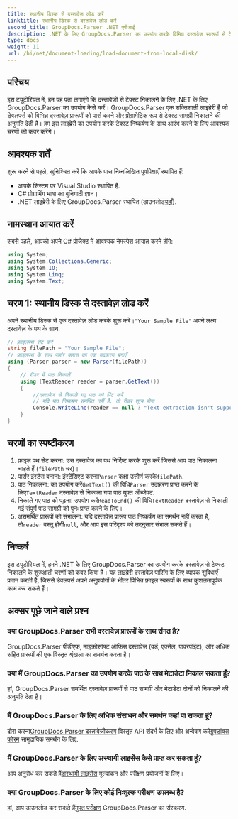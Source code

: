 ```yaml
---
title: स्थानीय डिस्क से दस्तावेज़ लोड करें
linktitle: स्थानीय डिस्क से दस्तावेज़ लोड करें
second_title: GroupDocs.Parser .NET एपीआई
description: .NET के लिए GroupDocs.Parser का उपयोग करके विभिन्न दस्तावेज़ स्वरूपों से टेक्स्ट निकालना सीखें। C# के साथ आसान और कुशल टेक्स्ट निष्कर्षण।
type: docs
weight: 11
url: /hi/net/document-loading/load-document-from-local-disk/
---
```

## परिचय
इस ट्यूटोरियल में, हम यह पता लगाएंगे कि दस्तावेज़ों से टेक्स्ट निकालने के लिए .NET के लिए GroupDocs.Parser का उपयोग कैसे करें। GroupDocs.Parser एक शक्तिशाली लाइब्रेरी है जो डेवलपर्स को विभिन्न दस्तावेज़ प्रारूपों को पार्स करने और प्रोग्रामेटिक रूप से टेक्स्ट सामग्री निकालने की अनुमति देती है। हम इस लाइब्रेरी का उपयोग करके टेक्स्ट निष्कर्षण के साथ आरंभ करने के लिए आवश्यक चरणों को कवर करेंगे।
## आवश्यक शर्तें
शुरू करने से पहले, सुनिश्चित करें कि आपके पास निम्नलिखित पूर्वापेक्षाएँ स्थापित हैं:
- आपके सिस्टम पर Visual Studio स्थापित है.
- C# प्रोग्रामिंग भाषा का बुनियादी ज्ञान।
-  .NET लाइब्रेरी के लिए GroupDocs.Parser स्थापित (डाउनलोड[यहाँ](https://releases.groupdocs.com/parser/net/)).

## नामस्थान आयात करें
सबसे पहले, आपको अपने C# प्रोजेक्ट में आवश्यक नेमस्पेस आयात करने होंगे:
```csharp
using System;
using System.Collections.Generic;
using System.IO;
using System.Linq;
using System.Text;
```
## चरण 1: स्थानीय डिस्क से दस्तावेज़ लोड करें
 अपने स्थानीय डिस्क से एक दस्तावेज़ लोड करके शुरू करें।`"Your Sample File"` अपने लक्ष्य दस्तावेज़ के पथ के साथ.
```csharp
// फ़ाइलपथ सेट करें
string filePath = "Your Sample File";
// फ़ाइलपथ के साथ पार्सर क्लास का एक उदाहरण बनाएँ
using (Parser parser = new Parser(filePath))
{
    // रीडर में पाठ निकालें
    using (TextReader reader = parser.GetText())
    {
        //दस्तावेज़ से निकाले गए पाठ को प्रिंट करें
        // यदि पाठ निष्कर्षण समर्थित नहीं है, तो रीडर शून्य होगा
        Console.WriteLine(reader == null ? "Text extraction isn't supported" : reader.ReadToEnd());
    }
}
```
## चरणों का स्पष्टीकरण
1. फ़ाइल पथ सेट करना: उस दस्तावेज़ का पथ निर्दिष्ट करके शुरू करें जिससे आप पाठ निकालना चाहते हैं (`filePath` चर)।
2.  पार्सर इंस्टेंस बनाना: इंस्टेंसिएट करना`Parser` कक्षा उत्तीर्ण करके`filePath`.
3.  पाठ निकालना: का उपयोग करें`GetText()` की विधि`Parser` उदाहरण प्राप्त करने के लिए`TextReader` दस्तावेज़ से निकाला गया पाठ युक्त ऑब्जेक्ट.
4.  निकाले गए पाठ को पढ़ना: उपयोग करें`ReadToEnd()` की विधि`TextReader` दस्तावेज़ से निकाली गई संपूर्ण पाठ सामग्री को पुनः प्राप्त करने के लिए।
5.  असमर्थित प्रारूपों को संभालना: यदि दस्तावेज़ प्रारूप पाठ निष्कर्षण का समर्थन नहीं करता है, तो`reader` वस्तु होगी`null`, और आप इस परिदृश्य को तदनुसार संभाल सकते हैं।

## निष्कर्ष
इस ट्यूटोरियल में, हमने .NET के लिए GroupDocs.Parser का उपयोग करके दस्तावेज़ से टेक्स्ट निकालने के शुरुआती चरणों को कवर किया है। यह लाइब्रेरी दस्तावेज़ पार्सिंग के लिए व्यापक सुविधाएँ प्रदान करती है, जिससे डेवलपर्स अपने अनुप्रयोगों के भीतर विभिन्न फ़ाइल स्वरूपों के साथ कुशलतापूर्वक काम कर सकते हैं।

## अक्सर पूछे जाने वाले प्रश्न
### क्या GroupDocs.Parser सभी दस्तावेज़ प्रारूपों के साथ संगत है?
GroupDocs.Parser पीडीएफ, माइक्रोसॉफ्ट ऑफिस दस्तावेज़ (वर्ड, एक्सेल, पावरपॉइंट), और अधिक सहित प्रारूपों की एक विस्तृत श्रृंखला का समर्थन करता है।
### क्या मैं GroupDocs.Parser का उपयोग करके पाठ के साथ मेटाडेटा निकाल सकता हूँ?
हां, GroupDocs.Parser समर्थित दस्तावेज़ प्रारूपों से पाठ सामग्री और मेटाडेटा दोनों को निकालने की अनुमति देता है।
### मैं GroupDocs.Parser के लिए अधिक संसाधन और समर्थन कहां पा सकता हूं?
 दौरा करना[GroupDocs.Parser दस्तावेज़ीकरण](https://reference.groupdocs.com/parser/net/) विस्तृत API संदर्भ के लिए और अन्वेषण करें[ग्रुपडॉक्स फोरम](https://forum.groupdocs.com/c/parser/17) सामुदायिक समर्थन के लिए.
### मैं GroupDocs.Parser के लिए अस्थायी लाइसेंस कैसे प्राप्त कर सकता हूं?
 आप अनुरोध कर सकते हैं[अस्थायी लाइसेंस](https://purchase.groupdocs.com/temporary-license/) मूल्यांकन और परीक्षण प्रयोजनों के लिए।
### क्या GroupDocs.Parser के लिए कोई निःशुल्क परीक्षण उपलब्ध है?
 हां, आप डाउनलोड कर सकते हैं[मुफ्त परीक्षण](https://releases.groupdocs.com/) GroupDocs.Parser का संस्करण.